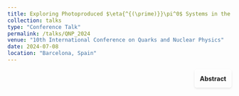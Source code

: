 ```yaml
---
title: Exploring Photoproduced $\eta{^{(\prime)}}\pi^0$ Systems in the Search for Exotic Hadrons at GlueX | $\textit{QNP}$
collection: talks
type: "Conference Talk"
permalink: /talks/QNP_2024
venue: "10th International Conference on Quarks and Nuclear Physics"
date: 2024-07-08
location: "Barcelona, Spain"
---
```


<div style="display: flex; align-items: flex-start; justify-content: flex-end; border: 2px solid #ffffff; padding: 10px; border-radius: 5px; width: fit-content; box-shadow: 0 2px 4px rgba(0, 0, 0, 0.1); margin-left: auto;">
  <p style="margin: 0;">
    <a href="https://indico.icc.ub.edu/event/180/contributions/2533/" style="text-decoration: none; font-weight: bold;">
      Abstract
    </a>
  </p>
</div>
